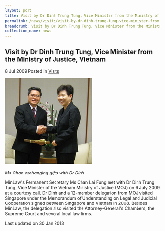```yaml
---
layout: post
title: Visit by Dr Dinh Trung Tung, Vice Minister from the Ministry of Justice, Vietnam
permalink: /news/visits/visit-by-dr-dinh-trung-tung-vice-minister-from-the-ministry-of-justice-vietnam/
breadcrumb: Visit by Dr Dinh Trung Tung, Vice Minister from the Ministry of Justice, Vietnam
collection_name: news
---
```


Visit by Dr Dinh Trung Tung, Vice Minister from the Ministry of Justice, Vietnam
---

8 Jul 2009 Posted in [Visits](/news/visits/)

<div class="image"><img src="/images/visit-by-dr-dinh-trung-tung.jpg/"></div><br>
<i>Ms Chan exchanging gifts with Dr Dinh</i>

MinLaw's Permanent Secretary Ms Chan Lai Fung met with Dr Dinh Trung Tung, Vice Minister of the Vietnam Ministry of Justice (MOJ) on 6 July 2009 at a courtesy call. Dr Dinh and a 12-member delegation from MOJ visited Singapore under the Memorandum of Understanding on Legal and Judicial Cooperation signed between Singapore and Vietnam in 2008. Besides MinLaw, the delegation also visited the Attorney-General's Chambers, the Supreme Court and several local law firms.

<p class="right-side-updated">Last updated on 30 Jan 2013</p>
